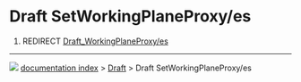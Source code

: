# Draft SetWorkingPlaneProxy/es
1.  REDIRECT [Draft\_WorkingPlaneProxy/es](Draft_WorkingPlaneProxy/es.md)



---
![](images/Right_arrow.png) [documentation index](../README.md) > [Draft](Draft_Workbench.md) > Draft SetWorkingPlaneProxy/es
